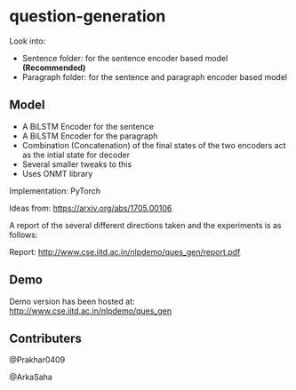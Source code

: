 # question-generation

Look into:

* Sentence folder: for the sentence encoder based model **(Recommended)**
* Paragraph folder: for the sentence and paragraph encoder based model

## Model

* A BiLSTM Encoder for the sentence
* A BiLSTM Encoder for the paragraph
* Combination (Concatenation) of the final states of the two encoders act as the intial state for decoder
* Several smaller tweaks to this
* Uses ONMT library

Implementation: PyTorch

Ideas from: https://arxiv.org/abs/1705.00106

A report of the several different directions taken and the experiments is as follows:

Report: http://www.cse.iitd.ac.in/nlpdemo/ques_gen/report.pdf



## Demo

Demo version has been hosted at: http://www.cse.iitd.ac.in/nlpdemo/ques_gen

## Contributers

@Prakhar0409

@ArkaSaha
